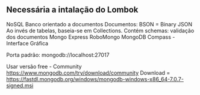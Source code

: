 Necessária a intalação do Lombok
--------------------------------

NoSQL
Banco orientado a documentos
	Documentos: BSON = Binary JSON
Ao invés de tabelas, baseia-se em Collections.
Contém schemas: validação dos documentos
Mongo Express
RoboMongo
MongoDB Compass - Interface Gráfica

Porta padrão: mongodb://localhost:27017

Usar versão free - Community
https://www.mongodb.com/try/download/community
Download = https://fastdl.mongodb.org/windows/mongodb-windows-x86_64-7.0.7-signed.msi
